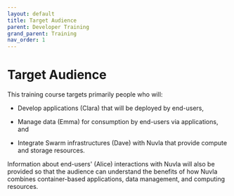 ```yaml
---
layout: default
title: Target Audience
parent: Developer Training
grand_parent: Training
nav_order: 1
---
```


Target Audience
===============

This training course targets primarily people who will:

 - Develop applications (Clara) that will be deployed by end-users,
   
 - Manage data (Emma) for consumption by end-users via applications,
   and

 - Integrate Swarm infrastructures (Dave) with Nuvla that provide
   compute and storage resources.

Information about end-users' (Alice) interactions with Nuvla will also
be provided so that the audience can understand the benefits of how
Nuvla combines container-based applications, data management, and
computing resources.
